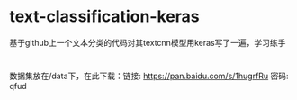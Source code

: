 # text-classification-keras
基于github上一个文本分类的代码对其textcnn模型用keras写了一遍，学习练手
#
数据集放在/data下，在此下载：链接: https://pan.baidu.com/s/1hugrfRu 密码: qfud
